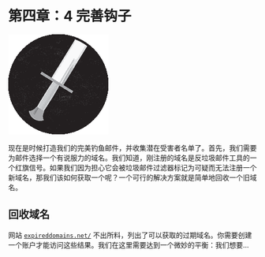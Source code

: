 # 第四章：4 完善钩子

![](img/chapterart.png)

现在是时候打造我们的完美钓鱼邮件，并收集潜在受害者名单了。首先，我们需要为邮件选择一个有说服力的域名。我们知道，刚注册的域名是反垃圾邮件工具的一个红旗信号。如果我们因为担心它会被垃圾邮件过滤器标记为可疑而无法注册一个新域名，那我们该如何获取一个呢？一个可行的解决方案就是简单地回收一个旧域名。

## 回收域名

网站 [`expireddomains.net/`](https://expireddomains.net/) 不出所料，列出了可以获取的过期域名。你需要创建一个账户才能访问这些结果。我们在这里需要达到一个微妙的平衡：我们想要...
